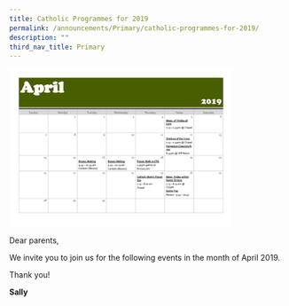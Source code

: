 ```yaml
---
title: Catholic Programmes for 2019
permalink: /announcements/Primary/catholic-programmes-for-2019/
description: ""
third_nav_title: Primary
---
```

<img src="/images/ann4.png" style="width:80%">

Dear parents,

We invite you to join us for the following events in the month of April 2019.

Thank you!

**Sally**